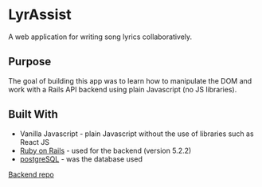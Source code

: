 <h1>LyrAssist</h1>

A web application for writing song lyrics collaboratively.


## Purpose

The goal of building this app was to learn how to manipulate the DOM and work with a Rails API backend using plain Javascript (no JS libraries).

## Built With

* Vanilla Javascript - plain Javascript without the use of libraries such as React JS
* [Ruby on Rails](https://rubyonrails.org/) - used for the backend (version 5.2.2)
* [postgreSQL](https://www.postgresql.org/) - was the database used


[Backend repo](https://github.com/jeff-gosselin/LyrAssist_back)
